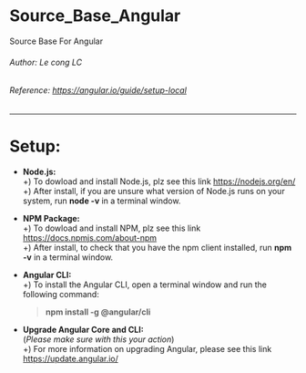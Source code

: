 # Source_Base_Angular

Source Base For Angular

###### Author: Le cong LC

###### Reference: https://angular.io/guide/setup-local

---

# Setup:

-   **Node.js:** <br>
    +) To dowload and install Node.js, plz see this link https://nodejs.org/en/ <br>
    +) After install, if you are unsure what version of Node.js runs on your system, run **node -v** in a terminal window.

-   **NPM Package:** <br>
    +) To dowload and install NPM, plz see this link https://docs.npmjs.com/about-npm <br>
    +) After install, to check that you have the npm client installed, run **npm -v** in a terminal window.

-   **Angular CLI:** <br>
    +) To install the Angular CLI, open a terminal window and run the following command: <br>

    > **npm install -g @angular/cli**

-   **Upgrade Angular Core and CLI:** <br>
    (_Please make sure with this your action_) <br>
    +) For more information on upgrading Angular, please see this link https://update.angular.io/
